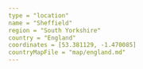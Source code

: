 ```yaml
---
type = "location"
name = "Sheffield"
region = "South Yorkshire"
country = "England"
coordinates = [53.381129, -1.470085]
countryMapFile = "map/england.md"
---
```

